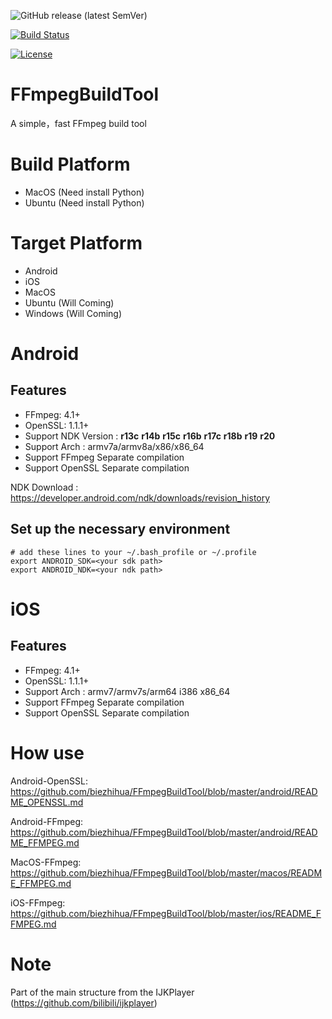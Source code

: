 
![GitHub release (latest SemVer)](https://img.shields.io/github/v/release/biezhihua/FFmpegBuildTool)

[![Build Status](https://travis-ci.org/biezhihua/FFmpegBuildTool.svg?branch=master)](https://travis-ci.org/biezhihua/FFmpegBuildTool)

[![License](https://img.shields.io/badge/license-MIT-%23373737)](https://github.com/biezhihua/FFmpegBuildTool/blob/master/LICENSE)


# FFmpegBuildTool

A simple，fast FFmpeg build tool

# Build Platform

 * MacOS (Need install Python)
 * Ubuntu (Need install Python)

# Target Platform

 * Android
 * iOS 
 * MacOS
 * Ubuntu (Will Coming)
 * Windows (Will Coming)

# Android
## Features

 * FFmpeg: 4.1+
 * OpenSSL: 1.1.1+
 * Support NDK Version : **r13c** **r14b** **r15c** **r16b** **r17c** **r18b** **r19** **r20**
 * Support Arch : armv7a/armv8a/x86/x86_64
 * Support FFmpeg Separate compilation
 * Support OpenSSL Separate compilation

NDK Download : https://developer.android.com/ndk/downloads/revision_history

## Set up the necessary environment

```
# add these lines to your ~/.bash_profile or ~/.profile
export ANDROID_SDK=<your sdk path>
export ANDROID_NDK=<your ndk path>
```

# iOS

## Features

 * FFmpeg: 4.1+
 * OpenSSL: 1.1.1+
 * Support Arch : armv7/armv7s/arm64 i386 x86_64
 * Support FFmpeg Separate compilation
 * Support OpenSSL Separate compilation

# How use

 Android-OpenSSL: https://github.com/biezhihua/FFmpegBuildTool/blob/master/android/README_OPENSSL.md
 
 Android-FFmpeg: https://github.com/biezhihua/FFmpegBuildTool/blob/master/android/README_FFMPEG.md

 MacOS-FFmpeg: https://github.com/biezhihua/FFmpegBuildTool/blob/master/macos/README_FFMPEG.md
 
 iOS-FFmpeg: https://github.com/biezhihua/FFmpegBuildTool/blob/master/ios/README_FFMPEG.md

# Note

Part of the main structure from the IJKPlayer (https://github.com/bilibili/ijkplayer)
